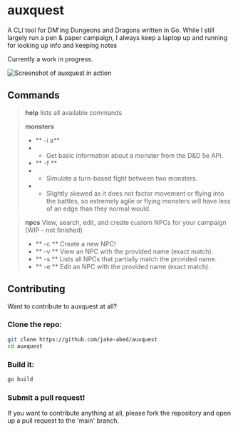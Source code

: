 # auxquest
A CLI tool for DM'ing Dungeons and Dragons written in Go. While I still
largely run a pen & paper campaign, I always keep a laptop up and running for
looking up info and keeping notes

Currently a work in progress.

![Screenshot of auxquest in action](https://cdn.discordapp.com/attachments/1169489864597716993/1316158251854987374/auxquest11.png?ex=675a0764&is=6758b5e4&hm=30f1b33dfbed106a09f9249e6440d7db86df01be598fd330d98297cdc9175429&)

## Commands

> **help** lists all available commands

> **monsters**
> - ** -i <monster name or id>a**
> - - Get basic information about a monster from the D&D 5e API.
> - ** -f <monster-1> <monster-2>**
> - - Simulate a turn-based fight between two monsters.
> - - Slightly skewed as it does not factor movement or flying into the battles, so extremely agile or flying monsters will have less of an edge than they normal would.

> **npcs** View, search, edit, and create custom NPCs for your campaign (WIP - not finished)
> - ** -c ** Create a new NPC!
> - ** -v <name> ** View an NPC with the provided name (exact match).
> - ** -s <name> ** Lists all NPCs that partially match the provided name.
> - ** -e <name> ** Edit an NPC with the provided name (exact match).

## Contributing

Want to contribute to auxquest at all?

### Clone the repo:
```bash
git clone https://github.com/jake-abed/auxquest
cd auxquest
```

### Build it:
```bash
go build
```

### Submit a pull request!

If you want to contribute anything at all, please fork the repository
and open up a pull request to the 'main' branch.
